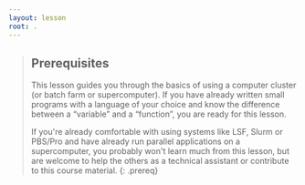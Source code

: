 ```yaml
---
layout: lesson
root: .
---
```




> ## Prerequisites
>
> This lesson guides you through the basics of using a computer cluster (or batch farm or supercomputer). If you have already written small programs with a language of your choice and know the difference between a “variable” and a “function”, you are ready for this lesson.
>
> If you're already comfortable with using systems like LSF, Slurm or PBS/Pro and have already run parallel applications on a supercomputer, you probably won't learn much from this lesson, but are welcome to help the others as a technical assistant or contribute to this course material.
{: .prereq}
